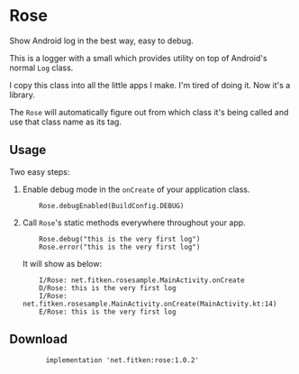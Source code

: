 # Rose
Show Android log in the best way, easy to debug.

 
 This is a logger with a small which provides utility on top of Android's normal
 `Log` class.
 
 I copy this class into all the little apps I make. I'm tired of doing it. Now it's a library.
 

            
 The `Rose`  will automatically figure out from which class it's being called and
 use that class name as its tag.

 
 
 Usage
 -----
 
 Two easy steps:
 
  1. Enable debug mode in the `onCreate` of your application class.
  
             Rose.debugEnabled(BuildConfig.DEBUG)                                  
  2. Call `Rose`'s static methods everywhere throughout your app.
 
             Rose.debug("this is the very first log")
             Rose.error("this is the very first log")
             
        It will show as below:
    
             I/Rose: net.fitken.rosesample.MainActivity.onCreate   
             D/Rose: this is the very first log
             I/Rose: net.fitken.rosesample.MainActivity.onCreate(MainActivity.kt:14)
             E/Rose: this is the very first log

 

 
 
 Download
 --------
             implementation 'net.fitken:rose:1.0.2'
 
 
 

